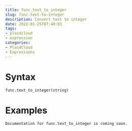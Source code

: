 ```yaml
---
title: func.text_to_integer
slug: func-text-to-integer
description: Convert text to integer
date: 2022-01-25T07:40:03
tags:
- plaidcloud
- expression
categories:
- PlaidCloud
- Expressions
---
```



# Syntax



```
func.text_to_integer(string)
```


# Examples



```
Documentation for func.text_to_integer is coming soon.
```
